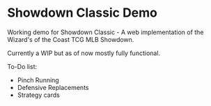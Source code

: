 # Showdown Classic Demo
Working demo for Showdown Classic - A web implementation of the Wizard's of the Coast TCG MLB Showdown.

Currently a WIP but as of now mostly fully functional.

To-Do list:
- Pinch Running
- Defensive Replacements
- Strategy cards
